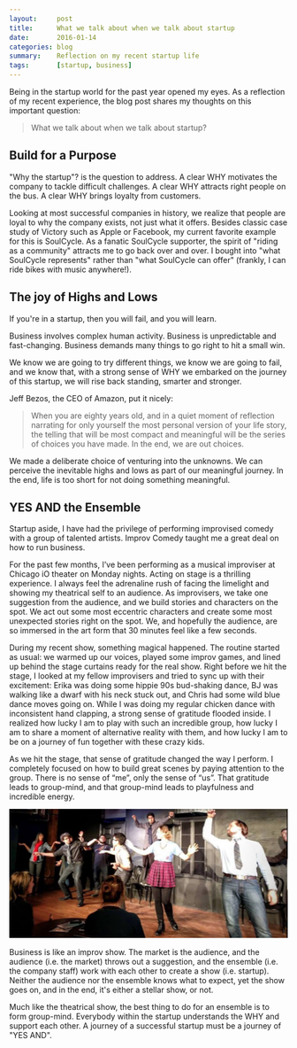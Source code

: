 ```yaml
---
layout:     post
title:      What we talk about when we talk about startup
date:       2016-01-14
categories: blog
summary:    Reflection on my recent startup life
tags:       [startup, business]
---
```


Being in the startup world for the past year opened my eyes. As a reflection of my recent experience, the blog post shares my thoughts on this important question:

 > What we talk about when we talk about startup?

## Build for a Purpose
"Why the startup"? is the question to address. A clear WHY motivates the company to tackle difficult challenges. A clear WHY attracts right people on the bus. A clear WHY brings loyalty from customers. 

Looking at most successful companies in history, we realize that people are loyal to why the company exists, not just what it offers. Besides classic case study of Victory such as Apple or Facebook, my current favorite example for this is SoulCycle. As a fanatic SoulCycle supporter, the spirit of "riding as a community" attracts me to go back over and over. I bought into "what SoulCycle represents" rather than "what SoulCycle can offer" (frankly, I can ride bikes with music anywhere!). 

## The joy of Highs and Lows

If you're in a startup, then you will fail, and you will learn.

Business involves complex human activity. Business is unpredictable and fast-changing. Business demands many things to go right to hit a small win. 

We know we are going to try different things, we know we are going to fail, and we know that, with a strong sense of WHY we embarked on the journey of this startup, we will rise back standing, smarter and stronger.

Jeff Bezos, the CEO of Amazon, put it nicely:
> When you are eighty years old, and in a quiet moment of reflection narrating for only yourself the most personal version of your life story, the telling that will be most compact and meaningful will be the series of choices you have made. In the end, we are out choices.

We made a deliberate choice of venturing into the unknowns. We can perceive the inevitable highs and lows as part of our meaningful journey. In the end, life is too short for not doing something meaningful.

## YES AND the Ensemble
Startup aside, I have had the privilege of performing improvised comedy with a group of talented artists. Improv Comedy taught me a great deal on how to run  business. 

For the past few months, I’ve been performing as a musical improviser at Chicago iO theater on Monday nights. Acting on stage is a thrilling experience. I always feel the adrenaline rush of facing the limelight and showing my theatrical self to an audience. As improvisers, we take one suggestion from the audience, and we build stories and characters on the spot. We act out some most eccentric characters and create some most unexpected stories right on the spot. We, and hopefully the audience, are so immersed in the art form that 30 minutes feel like a few seconds.

During my recent show, something magical happened. The routine started as usual: we warmed up our voices, played some improv games, and lined up behind the stage curtains ready for the real show. Right before we hit the stage, I looked at my fellow improvisers and tried to sync up with their excitement: Erika was doing some hippie 90s bud-shaking dance, BJ was walking like a dwarf with his neck stuck out, and Chris had some wild blue dance moves going on. While I was doing my regular chicken dance with inconsistent hand clapping, a strong sense of gratitude flooded inside. I realized how lucky I am to play with such an incredible group, how lucky I am to share a moment of alternative reality with them, and how lucky I am to be on a journey of fun together with these crazy kids.

As we hit the stage, that sense of gratitude changed the way I perform. I completely focused on how to build great scenes by paying attention to the group. There is no sense of “me”, only the sense of “us”. That gratitude leads to group-mind, and that group-mind leads to playfulness and incredible energy.

![chicago_io_la_di_dah](/images/la_di_dah.png)

Business is like an improv show. The market is the audience, and the audience (i.e. the market) throws out a suggestion, and the ensemble (i.e. the company staff) work with each other to create a show (i.e. startup). Neither the audience nor the ensemble knows what to expect, yet the show goes on, and in the end, it's either a stellar show, or not.

Much like the theatrical show, the best thing to do for an ensemble is to form group-mind. Everybody within the startup understands the WHY and support each other. A journey of a successful startup must be a journey of "YES AND".